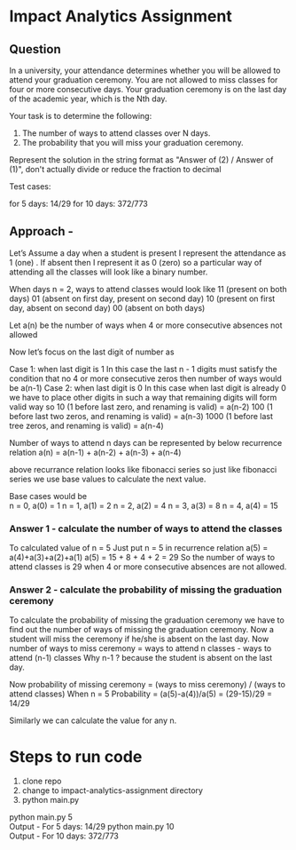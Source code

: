 # Impact Analytics Assignment

## Question

In a university, your attendance determines whether you will be
allowed to attend your graduation ceremony.
You are not allowed to miss classes for four or more consecutive days.
Your graduation ceremony is on the last day of the academic year,
which is the Nth day.

 

Your task is to determine the following:

1. The number of ways to attend classes over N days.
2. The probability that you will miss your graduation ceremony.

Represent the solution in the string format as "Answer of (2) / Answer
of (1)", don't actually divide or reduce the fraction to decimal

Test cases:

for 5 days: 14/29
for 10 days: 372/773


## Approach - 
Let’s Assume a day when a student is present I represent the attendance as 1 (one) . If absent then I represent it as 0 (zero) so a particular way of attending all the classes will look like a binary number.

When days n = 2, ways to attend classes would look like
11 (present on both days)
01 (absent on first day, present on second day)
10 (present on first day, absent on second day)
00 (absent on both days)

Let a(n) be the number of ways when 4 or more consecutive absences not allowed

Now let’s focus on the last digit of number as 

Case 1: when last digit is 1 
In this case the last n - 1 digits must satisfy the condition that no 4 or more consecutive zeros then number of ways would be a(n-1)
Case 2: when last digit is 0
In this case when last digit is already 0 we have to place other digits in such a way that remaining digits will form valid way so 
10 (1 before last zero, and renaming is valid) = a(n-2)
100 (1 before last two zeros, and renaming is valid) = a(n-3)
1000 (1 before last tree zeros, and renaming is valid) = a(n-4)

Number of ways to attend n days can be represented by below recurrence relation 
a(n) = a(n-1) + a(n-2) + a(n-3) + a(n-4)

above recurrance relation looks like fibonacci series so just like fibonacci series we use base values to calculate the next value.

Base cases would be   
n = 0, a(0) = 1
n = 1, a(1) = 2
n = 2, a(2) = 4
n = 3, a(3) = 8
n = 4, a(4) = 15

### Answer 1 - calculate the number of ways to attend the classes 
To calculated value of n = 5
Just put n = 5 in recurrence relation
a(5) = a(4)+a(3)+a(2)+a(1)
a(5) = 15 + 8 + 4 + 2 = 29
So the number of ways to attend classes is 29 when 4 or more consecutive absences are not allowed.
### Answer 2 - calculate the probability of missing the graduation ceremony  
To calculate the probability of missing the graduation ceremony we have to find out the number of ways of missing the graduation ceremony. 
Now a student will miss the ceremony if he/she is absent on the last day.
Now number of ways to miss ceremony = ways to attend n classes - ways to attend (n-1) classes
Why n-1 ? because the student is absent on the last day.

Now probability of missing ceremony = (ways to miss ceremony) / (ways to attend classes)
When n = 5
Probability = (a(5)-a(4))/a(5) = (29-15)/29 = 14/29

Similarly we can calculate the value for any n.

# Steps to run code
1. clone repo
2. change to impact-analytics-assignment directory
3. python main.py <days>

python main.py 5     
Output - For 5 days: 14/29
python main.py 10     
Output - For 10 days: 372/773